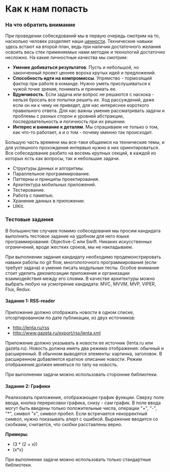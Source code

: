 # Как к нам попасть

### На что обратить внимание

При проведении собеседований мы в первую очередь смотрим на то, насколько человек разделяет наши [ценности](/team/tree/feature/newStructure/team#Наши-ценности). Технические навыки здесь встают на второй план, ведь при наличии достаточного желания освоить весь стек применяемых нами методик и технологий достаточно несложно. На какие личностные качества мы смотрим:

- **Умение добиваться результатов**. Пусть и небольшой, но законченный проект ценнее вороха крутых идей и предложений.
- **Способность идти на компромиссы**. Упрямство - тормозящий фактор при работе в команде. Нужно уметь прислушиваться к чужой точке зрения, понимать и принимать ее.
- **Вдумчивость**. Если задача или вопрос не решаются с наскока - нельзя бросать все попытки решить их. Ход рассуждений, даже если он ни к чему не приведет, для нас интереснее короткого правильного ответа. Для нас важны умение рассматривать задачи и проблемы с разных сторон и уровней абстракции, последовательность и логичность при их решении.
- **Интерес и внимание к деталям**. Мы спрашиваем не только о том, как что-то работает, а и о том - почему именно так происходит.

Большую часть времени мы все-таки общаемся на технические темы, и для успешного прохождения интервью нужно в них ориентироваться. Все собеседование разбито на восемь крупных секций, в каждой из которых есть как вопросы, так и небольшие задачи. 

- Структуры данных и алгоритмы. 
- Параллельное программирование. 
- Паттерны и принципы проектирования. 
- Архитектура мобильных приложений. 
- Тестирование. 
- Работа с памятью. 
- Хранение данных в приложении. 
- UIKit.

### Тестовые задания

В большинстве случаев помимо собеседования мы просим кандидата выполнить тестовое задание на удобном для него языке программирования: Objective-C или Swift. Никаких искусственных ограничений, вроде жестких сроков, мы не накладываем.

При выполнении задания кандидату необходимо продемонстрировать навыки работы по git flow, многопоточного программирования (если требует задача) и умение писать модульные тесты. Особое внимание стоит уделить декомпозиции приложения и организации взаимодействия между его слоями. В качестве архитектуры можно выбрать любую на усмотрение кандидата: MVC, MVVM, MVP, VIPER, Flux, Redux. 

#### Задание 1: RSS-reader

Приложение должно отображать новости в одном списке, отсортированном по дате публикации, из двух источников:

- http://lenta.ru/rss
- http://www.gazeta.ru/export/rss/lenta.xml

Приложение должно указывать в новости ее источник (lenta.ru или gazeta.ru). Новость должна иметь два режима отображения: обычный и расширенный.
В обычном выводятся элементы: картинка, заголовок. В расширенном добавляется краткое описание новости. Режим отображения должен меняться по тапу на новость.

При выполнении задачи можно использовать сторонние библиотеки.

#### Задание 2: Графики

Реализовать приложение, отображающее график функции. Сверху поле ввода, кнопка перерисовки графика, снизу - сам график. В поле ввода могут быть введены только положительные числа, операции "+", "-", "*", символ "x", символ пробел. Если встречается некорректный символ, нужно показывать алерт с ошибкой. Выражение вводится со скобками, считается, что скобки расставлены верно.

**Примеры:**

- (3 * (2 + x))
- (x*x)
 
При выполнении задачи можно использовать только стандартные библиотеки.
